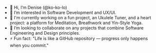 - 👋 Hi, I’m Denise (@ko-ko-lo)
- 👀 I’m interested in Software Development and UX/UI.
- 🌱 I'm currently working on a fun project, an Ukulele Tuner, and a heart project: a platform for Meditation, Breathwork and Yin-Style Yoga.
- 💞️ I’m looking to collaborate on any projects that combine Software Engineering and Design principles.
- ⚡ Fun fact: "Life is like a GitHub repository — progress only happens when you commit."
<!---
ko-ko-lo/ko-ko-lo is a ✨ special ✨ repository because its `README.md` (this file) appears on your GitHub profile.
You can click the Preview link to take a look at your changes.
--->
